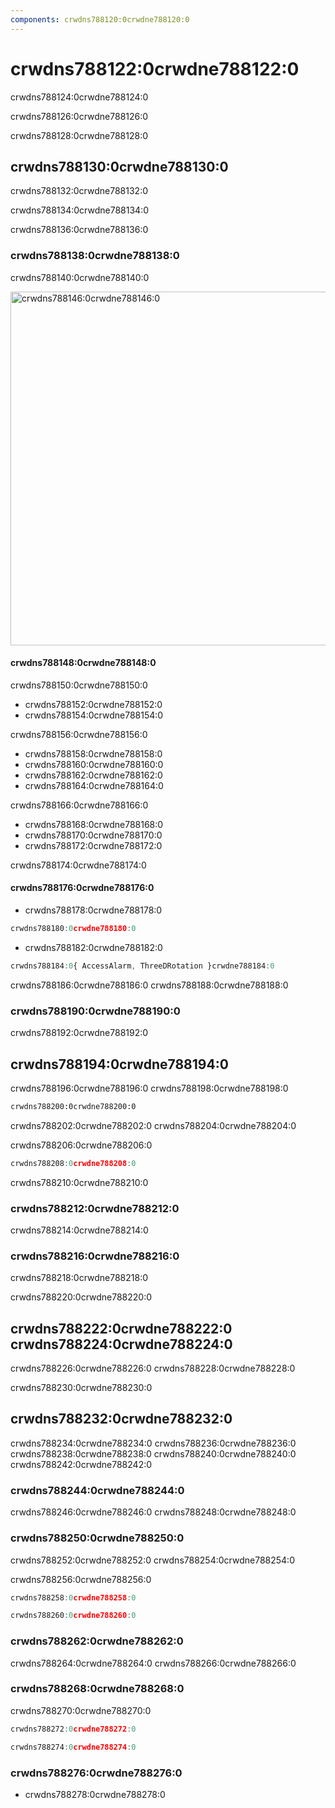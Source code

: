 ```yaml
---
components: crwdns788120:0crwdne788120:0
---
```

# crwdns788122:0crwdne788122:0

<p class="description">crwdns788124:0crwdne788124:0</p>

crwdns788126:0crwdne788126:0

crwdns788128:0crwdne788128:0

## crwdns788130:0crwdne788130:0

crwdns788132:0crwdne788132:0

crwdns788134:0crwdne788134:0

crwdns788136:0crwdne788136:0

### crwdns788138:0crwdne788138:0

crwdns788140:0crwdne788140:0

<a href="crwdns788142:0crwdne788142:0">
  <img src="crwdns788144:0crwdne788144:0" alt="crwdns788146:0crwdne788146:0" style="width: 566px" />
</a>

#### crwdns788148:0crwdne788148:0

crwdns788150:0crwdne788150:0

- crwdns788152:0crwdne788152:0
- crwdns788154:0crwdne788154:0

crwdns788156:0crwdne788156:0

- crwdns788158:0crwdne788158:0
- crwdns788160:0crwdne788160:0
- crwdns788162:0crwdne788162:0
- crwdns788164:0crwdne788164:0

crwdns788166:0crwdne788166:0

- crwdns788168:0crwdne788168:0
- crwdns788170:0crwdne788170:0
- crwdns788172:0crwdne788172:0

crwdns788174:0crwdne788174:0

#### crwdns788176:0crwdne788176:0

- crwdns788178:0crwdne788178:0

```jsx
crwdns788180:0crwdne788180:0
```

- crwdns788182:0crwdne788182:0

```jsx
crwdns788184:0{ AccessAlarm, ThreeDRotation }crwdne788184:0
```

crwdns788186:0crwdne788186:0 crwdns788188:0crwdne788188:0

### crwdns788190:0crwdne788190:0

crwdns788192:0crwdne788192:0

## crwdns788194:0crwdne788194:0

crwdns788196:0crwdne788196:0 crwdns788198:0crwdne788198:0

```html
crwdns788200:0crwdne788200:0
```

crwdns788202:0crwdne788202:0 crwdns788204:0crwdne788204:0

crwdns788206:0crwdne788206:0

```jsx
crwdns788208:0crwdne788208:0
```

crwdns788210:0crwdne788210:0

### crwdns788212:0crwdne788212:0

crwdns788214:0crwdne788214:0

### crwdns788216:0crwdne788216:0

crwdns788218:0crwdne788218:0

crwdns788220:0crwdne788220:0

## crwdns788222:0crwdne788222:0 crwdns788224:0crwdne788224:0

crwdns788226:0crwdne788226:0 crwdns788228:0crwdne788228:0

crwdns788230:0crwdne788230:0

## crwdns788232:0crwdne788232:0

crwdns788234:0crwdne788234:0 crwdns788236:0crwdne788236:0 crwdns788238:0crwdne788238:0 crwdns788240:0crwdne788240:0 crwdns788242:0crwdne788242:0

### crwdns788244:0crwdne788244:0

crwdns788246:0crwdne788246:0 crwdns788248:0crwdne788248:0

### crwdns788250:0crwdne788250:0

crwdns788252:0crwdne788252:0 crwdns788254:0crwdne788254:0

crwdns788256:0crwdne788256:0

```jsx
crwdns788258:0crwdne788258:0

crwdns788260:0crwdne788260:0
```

### crwdns788262:0crwdne788262:0

crwdns788264:0crwdne788264:0 crwdns788266:0crwdne788266:0

### crwdns788268:0crwdne788268:0

crwdns788270:0crwdne788270:0

```jsx
crwdns788272:0crwdne788272:0

crwdns788274:0crwdne788274:0
```

### crwdns788276:0crwdne788276:0

- crwdns788278:0crwdne788278:0